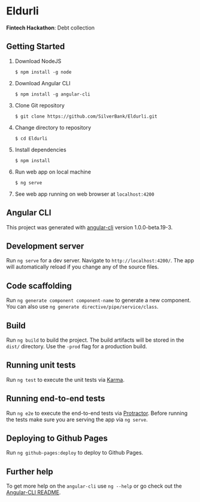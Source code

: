 # Eldurli

**Fintech Hackathon**: Debt collection

## Getting Started

1. Download NodeJS
    ```command
    $ npm install -g node
    ```
1. Download Angular CLI
    ```command
    $ npm install -g angular-cli
    ```
1. Clone Git repository
    ```command
    $ git clone https://github.com/SilverBank/Eldurli.git
    ```
1. Change directory to repository
    ```command
    $ cd Eldurli
    ```
1. Install dependencies
    ```command
    $ npm install
    ```
1. Run web app on local machine
    ```command
    $ ng serve
    ```
1. See web app running on web browser at `localhost:4200`

## Angular CLI

This project was generated with [angular-cli](https://github.com/angular/angular-cli) version 1.0.0-beta.19-3.

## Development server
Run `ng serve` for a dev server. Navigate to `http://localhost:4200/`. The app will automatically reload if you change any of the source files.

## Code scaffolding

Run `ng generate component component-name` to generate a new component. You can also use `ng generate directive/pipe/service/class`.

## Build

Run `ng build` to build the project. The build artifacts will be stored in the `dist/` directory. Use the `-prod` flag for a production build.

## Running unit tests

Run `ng test` to execute the unit tests via [Karma](https://karma-runner.github.io).

## Running end-to-end tests

Run `ng e2e` to execute the end-to-end tests via [Protractor](http://www.protractortest.org/).
Before running the tests make sure you are serving the app via `ng serve`.

## Deploying to Github Pages

Run `ng github-pages:deploy` to deploy to Github Pages.

## Further help

To get more help on the `angular-cli` use `ng --help` or go check out the [Angular-CLI README](https://github.com/angular/angular-cli/blob/master/README.md).
